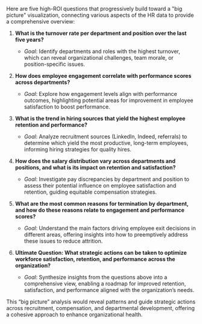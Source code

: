 Here are five high-ROI questions that progressively build toward a "big picture" visualization, connecting various aspects of the HR data to provide a comprehensive overview:

1. **What is the turnover rate per department and position over the last five years?**
   - *Goal*: Identify departments and roles with the highest turnover, which can reveal organizational challenges, team morale, or position-specific issues. 
   
2. **How does employee engagement correlate with performance scores across departments?**
   - *Goal*: Explore how engagement levels align with performance outcomes, highlighting potential areas for improvement in employee satisfaction to boost performance.

3. **What is the trend in hiring sources that yield the highest employee retention and performance?**
   - *Goal*: Analyze recruitment sources (LinkedIn, Indeed, referrals) to determine which yield the most productive, long-term employees, informing hiring strategies for quality hires.

4. **How does the salary distribution vary across departments and positions, and what is its impact on retention and satisfaction?**
   - *Goal*: Investigate pay discrepancies by department and position to assess their potential influence on employee satisfaction and retention, guiding equitable compensation strategies.

5. **What are the most common reasons for termination by department, and how do these reasons relate to engagement and performance scores?**
   - *Goal*: Understand the main factors driving employee exit decisions in different areas, offering insights into how to preemptively address these issues to reduce attrition.

6. **Ultimate Question: What strategic actions can be taken to optimize workforce satisfaction, retention, and performance across the organization?**
   - *Goal*: Synthesize insights from the questions above into a comprehensive view, enabling a roadmap for improved retention, satisfaction, and performance aligned with the organization’s needs.

This “big picture” analysis would reveal patterns and guide strategic actions across recruitment, compensation, and departmental development, offering a cohesive approach to enhance organizational health.
